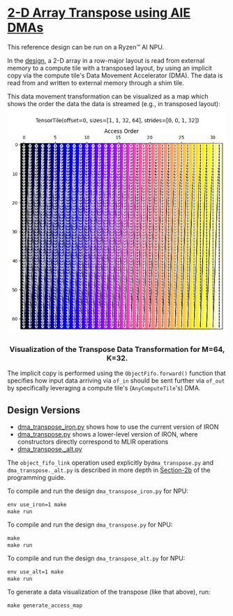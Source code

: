 <!---//===- README.md --------------------------*- Markdown -*-===//
//
// This file is licensed under the Apache License v2.0 with LLVM Exceptions.
// See https://llvm.org/LICENSE.txt for license information.
// SPDX-License-Identifier: Apache-2.0 WITH LLVM-exception
//
// Copyright (C) 2024, Advanced Micro Devices, Inc.
// 
//===----------------------------------------------------------------------===//-->

# <ins> 2-D Array Transpose using AIE DMAs </ins>

This reference design can be run on a Ryzen™ AI NPU.

In the [design](./dma_transpose_iron.py), a 2-D array in a row-major layout is read from external memory to a compute tile with a transposed layout,
by using an implicit copy via the compute tile's Data Movement Accelerator (DMA). The data is read from and written to external memory through a shim tile.

This data movement transformation can be visualized as a map which shows the order the data the data is streamed (e.g., in transposed layout):
<p align="center">
  <img
    src="transpose_data.png">
    <h3 align="center"> Visualization of the Transpose Data Transformation for M=64, K=32. 
 </h3> 
</p>

The implicit copy is performed using the `ObjectFifo.forward()` function that specifies how input data arriving via `of_in` should be sent further via `of_out` by specifically leveraging a compute tile's (`AnyComputeTile`'s) DMA. 

## Design Versions
* [dma_transpose_iron.py](./dma_transpose_iron.py) shows how to use the current version of IRON
* [dma_transpose.py](./dma_transpose.py) shows a lower-level version of IRON, where constructors directly correspond to MLIR operations
* [dma_transpose._alt.py](./dma_transpose_alt.py)

The `object_fifo_link` operation used explicitly by`dma_transpose.py` and `dma_transpose._alt.py` is described in more depth in [Section-2b](../../../programming_guide/section-2/section-2b/README.md/#object-fifo-link) of the programming guide.

To compile and run the design `dma_transpose_iron.py` for NPU:
```shell
env use_iron=1 make
make run
```

To compile and run the design `dma_transpose.py` for NPU:
```shell
make
make run
```

To compile and run the design `dma_transpose_alt.py` for NPU:
```shell
env use_alt=1 make
make run
```

To generate a data visualization of the transpose (like that above), run:
```shell
make generate_access_map
```